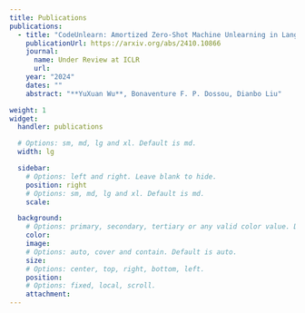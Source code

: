 ```yaml
---
title: Publications
publications:
  - title: "CodeUnlearn: Amortized Zero-Shot Machine Unlearning in Language Models Using Discrete Concept."
    publicationUrl: https://arxiv.org/abs/2410.10866
    journal:
      name: Under Review at ICLR
      url: 
    year: "2024"
    dates: ""
    abstract: "**YuXuan Wu**, Bonaventure F. P. Dossou, Dianbo Liu"

weight: 1
widget:
  handler: publications

  # Options: sm, md, lg and xl. Default is md.
  width: lg

  sidebar:
    # Options: left and right. Leave blank to hide.
    position: right
    # Options: sm, md, lg and xl. Default is md.
    scale:

  background:
    # Options: primary, secondary, tertiary or any valid color value. Default is primary.
    color:
    image:
    # Options: auto, cover and contain. Default is auto.
    size:
    # Options: center, top, right, bottom, left.
    position:
    # Options: fixed, local, scroll.
    attachment:
---
```


